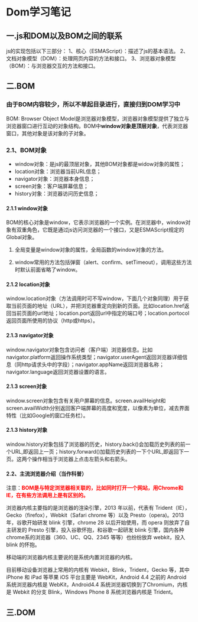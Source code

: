 # Dom学习笔记

## 一.js和DOM以及BOM之间的联系

js的实现包括以下三部分：
1、核心（ESMAScript）：描述了js的基本语法。
2、文档对象模型（DOM）：处理网页内容的方法和接口。
3、浏览器对象模型（BOM）：与浏览器交互的方法和接口。

## 二.BOM

### 由于BOM内容较少，所以不单起目录进行，直接归到DOM学习中

BOM: Browser Object Model是浏览器对象模型，浏览器对象模型提供了独立与浏览器窗口进行互动的对象结构。BOM中**window对象是顶层对象**，代表浏览器窗口，其他对象是该对象的子对象。

### 2.1、BOM对象

- window对象：是js的最顶层对象，其他BOM对象都是widow对象的属性；
- location对象：浏览器当前URL信息；
- navigator对象：浏览器本身信息；
- screen对象：客户端屏幕信息；
- history对象：浏览器访问历史信息；

#### 2.1.1 window对象

BOM的核心对象是window，它表示浏览器的一个实例。在浏览器中，window对象有双重角色，它既是通过js访问浏览器的一个接口，又是ESMAScript规定的Global对象。

1. 全局变量是window对象的属性，全局函数的window对象的方法。

2. window常用的方法包括弹窗（alert、confirm、setTimeout），调用这些方法时默认前面省略了window。

#### 2.1.2 location对象

window.location对象（方法调用时可不写window，下面几个对象同理）用于获取当前页面的地址（URL），并把浏览器重定向到新的页面。比如location.href返回当前页面的url地址；location.port返回url中指定的端口号；location.portocol返回页面所使用的协议（http或https）。

#### 2.1.3 navigator对象

window.navigator对象包含访问者（客户端）浏览器信息。比如navigator.platform返回操作系统类型；navigator.userAgent返回浏览器详细信息（同http请求头中的字段）；navigator.appName返回浏览器名称；navigator.language返回浏览器设置的语言。

#### 2.1.3 screen对象

window.screen对象包含有关用户屏幕的信息。screen.availHeight和screen.availWidth分别返回客户端屏幕的高度和宽度，以像素为单位，减去界面特性（比如Google的窗口任务栏）。

#### 2.1.3 history对象

window.history对象包括了浏览器的历史，history.back()会加载历史列表的前一个URL,即返回上一页；history.forward()加载历史列表的一下个URL,即返回下一页。这两个操作相当于浏览器上点击左箭头和右箭头。

#### 2.2、主流浏览器介绍（当作科普）

注意：**<font color='red'>BOM是与特定浏览器相关联的，比如同时打开一个网站，用Chrome和IE，在有些方法调用上是有区别的。</font>**

浏览器内核主要指的是浏览器的渲染引擎，2013 年以前，代表有 Trident（IE），Gecko（firefox），Webkit（Safari chrome 等）以及 Presto（opera)。2013 年，谷歌开始研发 blink 引擎，chrome 28 以后开始使用，而 opera 则放弃了自主研发的 Presto 引擎，投入谷歌怀抱，和谷歌一起研发 blink 引擎，国内各种 chrome系的浏览器（360、UC、QQ、2345 等等）也纷纷放弃 webkit，投入 blink 的怀抱。

移动端的浏览器内核主要说的是系统内置浏览器的内核。

目前移动设备浏览器上常用的内核有 Webkit，Blink，Trident，Gecko 等，其中 iPhone 和 iPad 等苹果 iOS 平台主要是 WebKit，Android 4.4 之前的 Android 系统浏览器内核是 WebKit，Android4.4 系统浏览器切换到了Chromium，内核是 Webkit 的分支 Blink，Windows Phone 8 系统浏览器内核是 Trident。

## 三.DOM